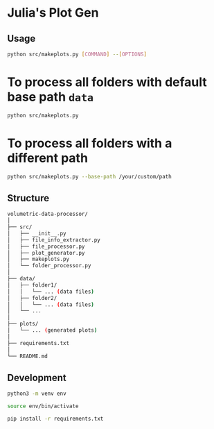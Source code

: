 # Julia's Plot Gen

## Usage

```bash
python src/makeplots.py [COMMAND] --[OPTIONS]
```

# To process all folders with default base path `data`

```bash
python src/makeplots.py
```

# To process all folders with a different path

```bash
python src/makeplots.py --base-path /your/custom/path

```

## Structure

```bash
volumetric-data-processor/
│
├── src/
│   ├── __init__.py
│   ├── file_info_extractor.py
│   ├── file_processor.py
│   ├── plot_generator.py
│   ├── makeplots.py
│   └── folder_processor.py
│
├── data/
│   ├── folder1/
│   │   └── ... (data files)
│   ├── folder2/
│   │   └── ... (data files)
│   └── ...
│
├── plots/
│   └── ... (generated plots)
│
├── requirements.txt
│
└── README.md
```

## Development

```bash
python3 -m venv env
```

```bash
source env/bin/activate
```

```bash
pip install -r requirements.txt
```
